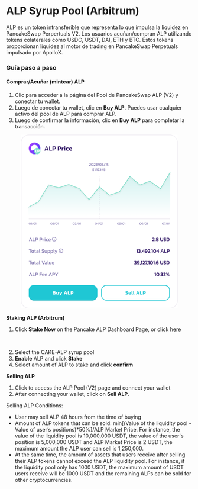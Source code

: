 # ALP Syrup Pool (Arbitrum)

ALP es un token intransferible que representa lo que impulsa la liquidez en PancakeSwap Perpertuals V2. Los usuarios acuñan/compran ALP utilizando tokens colaterales como USDC, USDT, DAI, ETH y BTC. Estos tokens proporcionan liquidez al motor de trading en PancakeSwap Perpetuals impulsado por ApolloX.

### Guía paso a paso

#### Comprar/Acuñar (mintear) ALP

1. Clic para acceder a la página del Pool de PancakeSwap ALP (V2) y conectar tu wallet.
2. Luego de conectar tu wallet, clic en **Buy ALP**. Puedes usar cualquier activo del pool de ALP para comprar ALP.
3. Luego de confirmar la información, clic en **Buy ALP** para completar la transacción.

<figure><img src="../../../../../../.gitbook/assets/image.png" alt=""><figcaption></figcaption></figure>

**Staking ALP (Arbitrum)**

1. Click **Stake Now** on the Pancake ALP Dashboard Page, or click [here](https://pancakeswap.finance/pools?chain=arb)

<figure><img src="broken-reference" alt=""><figcaption></figcaption></figure>

2. Select the CAKE-ALP syrup pool
3. **Enable** ALP and click **Stake**
4. Select amount of ALP to stake and click **confirm**

**Selling ALP**

1. &#x20;Click to access the ALP Pool (V2) page and connect your wallet
2. After connecting your wallet, click on **Sell ALP**.

Selling ALP Conditions:

* &#x20;User may sell ALP 48 hours from the time of buying
* &#x20;Amount of ALP tokens that can be sold: min\[(Value of the liquidity pool - Value of user’s positions)\*50%]/ALP Market Price. For instance, the value of the liquidity pool is 10,000,000 USDT, the value of the user's position is 5,000,000 USDT and ALP Market Price is 2 USDT, the maximum amount the ALP user can sell is 1,250,000.&#x20;
* At the same time, the amount of assets that users receive after selling their ALP tokens cannot exceed the ALP liquidity pool. For instance, if the liquidity pool only has 1000 USDT, the maximum amount of USDT users receive will be 1000 USDT and the remaining ALPs can be sold for other cryptocurrencies.
